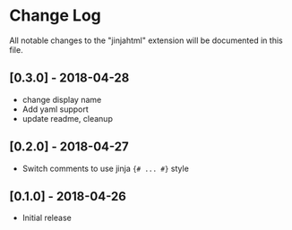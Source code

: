 # Change Log
All notable changes to the "jinjahtml" extension will be documented in this file.

## [0.3.0] - 2018-04-28
- change display name
- Add yaml support
- update readme, cleanup

## [0.2.0] - 2018-04-27
- Switch comments to use jinja `{# ... #}` style

## [0.1.0] - 2018-04-26
- Initial release
